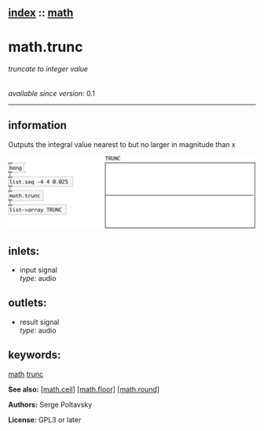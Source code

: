 [index](index.html) :: [math](category_math.html)
---

# math.trunc

###### truncate to integer value

*available since version:* 0.1

---


## information
Outputs the integral value nearest to but no larger in magnitude than x



[![example](../examples/img/math.trunc.jpg)](../examples/pd/math.trunc.pd)









## inlets:

* input signal<br>
_type:_ audio



## outlets:

* result signal<br>
_type:_ audio



## keywords:

[math](keywords/math.html)
[trunc](keywords/trunc.html)



**See also:**
[\[math.ceil\]](math.ceil.html)
[\[math.floor\]](math.floor.html)
[\[math.round\]](math.round.html)




**Authors:** Serge Poltavsky




**License:** GPL3 or later





